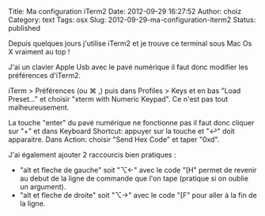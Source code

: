 Title: Ma configuration iTerm2
Date: 2012-09-29 16:27:52
Author: choiz
Category: text
Tags: osx
Slug: 2012-09-29-ma-configuration-iterm2
Status: published

Depuis quelques jours j'utilise iTerm2 et je trouve ce terminal sous Mac
Os X vraiment au top !

J'ai un clavier Apple Usb avec le pavé numérique il faut donc modifier
les préférences d'iTerm2.

iTerm &gt; Préférences (ou ⌘ ,) puis dans Profiles &gt; Keys et en bas
"Load Preset..." et choisir "xterm with Numeric Keypad". Ce n'est pas
tout malheureusement.

La touche "enter" du pavé numérique ne fonctionne pas il faut donc
cliquer sur "+" et dans Keyboard Shortcut: appuyer sur la touche et "↩"
doit apparaitre. Dans Action: choisir "Send Hex Code" et taper "0xd".

J'ai également ajouter 2 raccourcis bien pratiques :

-   "alt et fleche de gauche" soit "⌥←" avec le code "\[H" permet de
    revenir au debut de la ligne de commande que l'on tape (pratique si
    on oublie un argument).
-   "alt et fleche de droite" soit "⌥→" avec le code "\[F" pour aller à
    la fin de la ligne.

